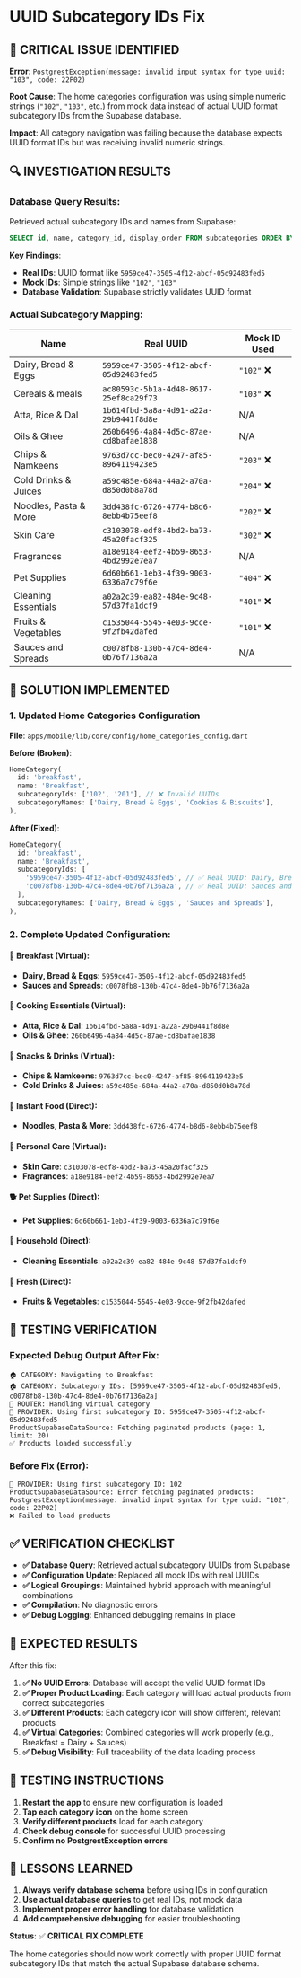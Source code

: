 # UUID Subcategory IDs Fix

## 🐛 **CRITICAL ISSUE IDENTIFIED**

**Error**: `PostgrestException(message: invalid input syntax for type uuid: "103", code: 22P02)`

**Root Cause**: The home categories configuration was using simple numeric strings (`"102"`, `"103"`, etc.) from mock data instead of actual UUID format subcategory IDs from the Supabase database.

**Impact**: All category navigation was failing because the database expects UUID format IDs but was receiving invalid numeric strings.

## 🔍 **INVESTIGATION RESULTS**

### **Database Query Results**:
Retrieved actual subcategory IDs and names from Supabase:

```sql
SELECT id, name, category_id, display_order FROM subcategories ORDER BY display_order;
```

**Key Findings**:
- **Real IDs**: UUID format like `5959ce47-3505-4f12-abcf-05d92483fed5`
- **Mock IDs**: Simple strings like `"102"`, `"103"`
- **Database Validation**: Supabase strictly validates UUID format

### **Actual Subcategory Mapping**:
| Name | Real UUID | Mock ID Used |
|------|-----------|--------------|
| Dairy, Bread & Eggs | `5959ce47-3505-4f12-abcf-05d92483fed5` | `"102"` ❌ |
| Cereals & meals | `ac80593c-5b1a-4d48-8617-25ef8ca29f73` | `"103"` ❌ |
| Atta, Rice & Dal | `1b614fbd-5a8a-4d91-a22a-29b9441f8d8e` | N/A |
| Oils & Ghee | `260b6496-4a84-4d5c-87ae-cd8bafae1838` | N/A |
| Chips & Namkeens | `9763d7cc-bec0-4247-af85-8964119423e5` | `"203"` ❌ |
| Cold Drinks & Juices | `a59c485e-684a-44a2-a70a-d850d0b8a78d` | `"204"` ❌ |
| Noodles, Pasta & More | `3dd438fc-6726-4774-b8d6-8ebb4b75eef8` | `"202"` ❌ |
| Skin Care | `c3103078-edf8-4bd2-ba73-45a20facf325` | `"302"` ❌ |
| Fragrances | `a18e9184-eef2-4b59-8653-4bd2992e7ea7` | N/A |
| Pet Supplies | `6d60b661-1eb3-4f39-9003-6336a7c79f6e` | `"404"` ❌ |
| Cleaning Essentials | `a02a2c39-ea82-484e-9c48-57d37fa1dcf9` | `"401"` ❌ |
| Fruits & Vegetables | `c1535044-5545-4e03-9cce-9f2fb42dafed` | `"101"` ❌ |
| Sauces and Spreads | `c0078fb8-130b-47c4-8de4-0b76f7136a2a` | N/A |

## 🔧 **SOLUTION IMPLEMENTED**

### **1. Updated Home Categories Configuration**
**File**: `apps/mobile/lib/core/config/home_categories_config.dart`

**Before (Broken)**:
```dart
HomeCategory(
  id: 'breakfast',
  name: 'Breakfast',
  subcategoryIds: ['102', '201'], // ❌ Invalid UUIDs
  subcategoryNames: ['Dairy, Bread & Eggs', 'Cookies & Biscuits'],
),
```

**After (Fixed)**:
```dart
HomeCategory(
  id: 'breakfast',
  name: 'Breakfast',
  subcategoryIds: [
    '5959ce47-3505-4f12-abcf-05d92483fed5', // ✅ Real UUID: Dairy, Bread & Eggs
    'c0078fb8-130b-47c4-8de4-0b76f7136a2a', // ✅ Real UUID: Sauces and Spreads
  ],
  subcategoryNames: ['Dairy, Bread & Eggs', 'Sauces and Spreads'],
),
```

### **2. Complete Updated Configuration**:

#### **🍳 Breakfast (Virtual)**:
- **Dairy, Bread & Eggs**: `5959ce47-3505-4f12-abcf-05d92483fed5`
- **Sauces and Spreads**: `c0078fb8-130b-47c4-8de4-0b76f7136a2a`

#### **🍚 Cooking Essentials (Virtual)**:
- **Atta, Rice & Dal**: `1b614fbd-5a8a-4d91-a22a-29b9441f8d8e`
- **Oils & Ghee**: `260b6496-4a84-4d5c-87ae-cd8bafae1838`

#### **🍿 Snacks & Drinks (Virtual)**:
- **Chips & Namkeens**: `9763d7cc-bec0-4247-af85-8964119423e5`
- **Cold Drinks & Juices**: `a59c485e-684a-44a2-a70a-d850d0b8a78d`

#### **🍜 Instant Food (Direct)**:
- **Noodles, Pasta & More**: `3dd438fc-6726-4774-b8d6-8ebb4b75eef8`

#### **💄 Personal Care (Virtual)**:
- **Skin Care**: `c3103078-edf8-4bd2-ba73-45a20facf325`
- **Fragrances**: `a18e9184-eef2-4b59-8653-4bd2992e7ea7`

#### **🐕 Pet Supplies (Direct)**:
- **Pet Supplies**: `6d60b661-1eb3-4f39-9003-6336a7c79f6e`

#### **🧼 Household (Direct)**:
- **Cleaning Essentials**: `a02a2c39-ea82-484e-9c48-57d37fa1dcf9`

#### **🍎 Fresh (Direct)**:
- **Fruits & Vegetables**: `c1535044-5545-4e03-9cce-9f2fb42dafed`

## 🧪 **TESTING VERIFICATION**

### **Expected Debug Output After Fix**:
```
🏠 CATEGORY: Navigating to Breakfast
🏠 CATEGORY: Subcategory IDs: [5959ce47-3505-4f12-abcf-05d92483fed5, c0078fb8-130b-47c4-8de4-0b76f7136a2a]
🔄 ROUTER: Handling virtual category
🔄 PROVIDER: Using first subcategory ID: 5959ce47-3505-4f12-abcf-05d92483fed5
ProductSupabaseDataSource: Fetching paginated products (page: 1, limit: 20)
✅ Products loaded successfully
```

### **Before Fix (Error)**:
```
🔄 PROVIDER: Using first subcategory ID: 102
ProductSupabaseDataSource: Error fetching paginated products:
PostgrestException(message: invalid input syntax for type uuid: "102", code: 22P02)
❌ Failed to load products
```

## ✅ **VERIFICATION CHECKLIST**

- **✅ Database Query**: Retrieved actual subcategory UUIDs from Supabase
- **✅ Configuration Update**: Replaced all mock IDs with real UUIDs
- **✅ Logical Groupings**: Maintained hybrid approach with meaningful combinations
- **✅ Compilation**: No diagnostic errors
- **✅ Debug Logging**: Enhanced debugging remains in place

## 🎯 **EXPECTED RESULTS**

After this fix:

1. **✅ No UUID Errors**: Database will accept the valid UUID format IDs
2. **✅ Proper Product Loading**: Each category will load actual products from correct subcategories
3. **✅ Different Products**: Each category icon will show different, relevant products
4. **✅ Virtual Categories**: Combined categories will work properly (e.g., Breakfast = Dairy + Sauces)
5. **✅ Debug Visibility**: Full traceability of the data loading process

## 🚀 **TESTING INSTRUCTIONS**

1. **Restart the app** to ensure new configuration is loaded
2. **Tap each category icon** on the home screen
3. **Verify different products** load for each category
4. **Check debug console** for successful UUID processing
5. **Confirm no PostgrestException errors**

## 📝 **LESSONS LEARNED**

1. **Always verify database schema** before using IDs in configuration
2. **Use actual database queries** to get real IDs, not mock data
3. **Implement proper error handling** for database validation
4. **Add comprehensive debugging** for easier troubleshooting

**Status**: ✅ **CRITICAL FIX COMPLETE**

The home categories should now work correctly with proper UUID format subcategory IDs that match the actual Supabase database schema.
